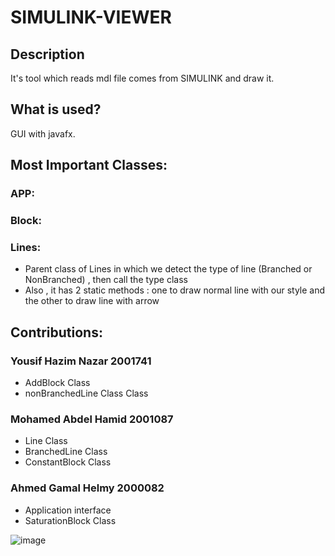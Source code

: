 # SIMULINK-VIEWER
## Description
It's tool which reads mdl file comes from SIMULINK and draw it.
## What is used?
GUI with javafx.
## Most Important Classes:
### APP:
### Block:
### Lines:
- Parent class of Lines in which we detect the type of line (Branched or NonBranched) , then call the type class
- Also , it has 2 static methods : one to draw normal line with our style and the other to draw line with arrow
## Contributions:
### Yousif Hazim Nazar 2001741
- AddBlock Class
- nonBranchedLine Class Class
### Mohamed Abdel Hamid 2001087
- Line Class
- BranchedLine Class
- ConstantBlock Class
### Ahmed Gamal Helmy 2000082
- Application interface
- SaturationBlock Class

![image](https://github.com/ahmdhlm/SIMULINK-VIEWER/assets/105172397/14da31fd-4f29-40df-b4d3-83a631a86a37)
